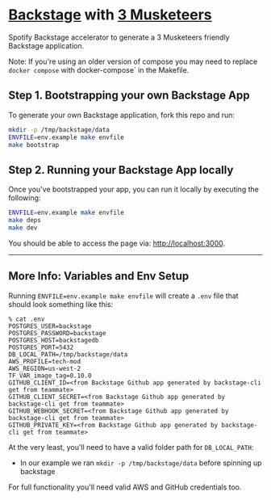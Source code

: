 # [Backstage](https://backstage.io) with [3 Musketeers](https://3musketeers.io)

Spotify Backstage accelerator to generate a 3 Musketeers friendly Backstage application.

Note: If you're using an older version of compose you may need to replace `docker compose` with docker-compose` in the Makefile.

## Step 1. Bootstrapping your own Backstage App

To generate your own Backstage application, fork this repo and run:

```sh
mkdir -p /tmp/backstage/data
ENVFILE=env.example make envfile
make bootstrap
```
## Step 2. Running your Backstage App locally

Once you've bootstrapped your app, you can run it locally by executing the following:

```sh
ENVFILE=env.example make envfile
make deps
make dev
```

You should be able to access the page via: <http://localhost:3000>.

---

## More Info: Variables and Env Setup

Running `ENVFILE=env.example make envfile` will create a `.env` file that should look something like this:

```
% cat .env
POSTGRES_USER=backstage
POSTGRES_PASSWORD=backstage
POSTGRES_HOST=backstagedb
POSTGRES_PORT=5432
DB_LOCAL_PATH=/tmp/backstage/data
AWS_PROFILE=tech-mod
AWS_REGION=us-west-2
TF_VAR_image_tag=0.10.0
GITHUB_CLIENT_ID=<from Backstage Github app generated by backstage-cli get from teammate>
GITHUB_CLIENT_SECRET=<from Backstage Github app generated by backstage-cli get from teammate>
GITHUB_WEBHOOK_SECRET=<from Backstage Github app generated by backstage-cli get from teammate>
GITHUB_PRIVATE_KEY=<from Backstage Github app generated by backstage-cli get from teammate>
```

At the very least, you'll need to have a valid folder path for `DB_LOCAL_PATH`:
- In our example we ran `mkdir -p /tmp/backstage/data` before spinning up backstage
 
For full functionality you'll need valid AWS and GitHub credentials too.
